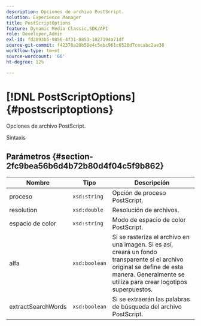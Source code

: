 ```yaml
---
description: Opciones de archivo PostScript.
solution: Experience Manager
title: PostScriptOptions
feature: Dynamic Media Classic,SDK/API
role: Developer,Admin
exl-id: fd2093b5-9856-4f31-8853-1027194a71df
source-git-commit: f42378a20b58e4c5ebc961c6526d7cecabc2ae38
workflow-type: tm+mt
source-wordcount: '66'
ht-degree: 12%

---
```


# [!DNL PostScriptOptions]{#postscriptoptions}

Opciones de archivo PostScript.

Sintaxis

## Parámetros {#section-2fc9bea56b6d4b72b80d4f04c5f9b862}

| Nombre | Tipo | Descripción |
|---|---|---|
| proceso | `xsd:string` | Opción de proceso PostScript. |
| resolution | `xsd:double` | Resolución de archivos. |
| espacio de color | `xsd:string` | Modo de espacio de color PostScript. |
| alfa | `xsd:boolean` | Si se rasteriza el archivo en una imagen. Si es así, creará un fondo transparente si el archivo original se define de esta manera. Generalmente se utiliza para crear logotipos superpuestos. |
| extractSearchWords | `xsd:boolean` | Si se extraerán las palabras de búsqueda del archivo PostScript. |
